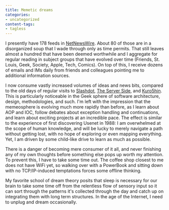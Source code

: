 ```yaml
---
title: Memetic dreams
categories:
- uncategorized
content-tags:
- tagless
---
```


I presently have 178 feeds in [NetNewsWire][1].  About 80 of those are in a disorganized soup that I wade through only as time permits.  That still leaves almost a hundred that have been deemed worthwhile and I aggregate for regular reading in subject groups that have evolved over time (Friends, St. Louis, Geek, Society, Apple, Tech, Comics).  On top of this, I receive dozens of emails and IMs daily from friends and colleagues pointing me to additional information sources.

   [1]: http://ranchero.com/software/netnewswire/

I now consume vastly increased volumes of ideas and news bits, compared to the old days of regular visits to [Slashdot][2], [The Server
Side][3], and [Kuro5hin][4].  This is particularly noticeable in the Geek sphere of software architecture, design, methodologies, and such.  I'm left with the impression that the memeosphere is evolving much more rapidly than before, as I learn about AOP and IOC, follow debates about exception handling and continuations, and learn about exciting projects at an incredible pace.  The effect is similar to the experience of first discovering Usenet in 1988: I am overwhelmed at the scope of human knowledge, and will be lucky to merely navigate a path without getting lost, with no hope of exploring or even mapping everything.  Yet, I am driven by some child-like drive to learn as much as possible.

   [2]: http://www.slashdot.org/
   [3]: http://www.theserverside.com/
   [4]: http://www.kuro5hin.org/

There is a danger of becoming mere consumer of it all, and never finishing any of my own thoughts before something else pops up worth my attention.  To prevent this, I have to take some time out.  The coffee shop closest to me does not have WiFi yet, so walking over with a PowerBook and sitting down with no TCP/IP-induced temptations forces some offline thinking.

My favorite school of dream theory posits that sleep is necessary for our brain to take some time off from the relentless flow of sensory input so it can sort through the patterns it's collected through the day and catch up on integrating them with long term structures.  In the age of the Internet, I need to unplug and dream occasionally.
